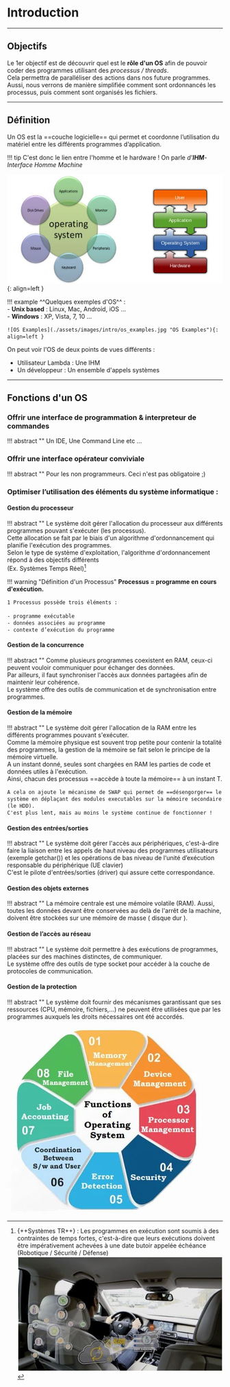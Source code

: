 # Introduction

---

## Objectifs

Le 1er objectif est de découvrir quel est le **rôle d'un OS** afin de pouvoir coder des programmes utilisant des *processus / threads*.  
Cela permettra de paralléliser des actions dans nos future programmes.  
Aussi, nous verrons de manière simplifiée comment sont ordonnancés les processus, puis comment sont organisés les fichiers.  

---

## Définition

Un OS est la ==couche logicielle== qui permet et coordonne l’utilisation du matériel entre les différents programmes d’application.  

!!! tip
    C'est donc le lien entre l'homme et le hardware ! On parle *d'__IHM__- Interface Homme Machine*
    
![Vues Centriques et en Couches](assets/images/intro/os_intro.jpg "Vues Centriques et en Couches"){: align=left }

!!! example
    ^^Quelques exemples d'OS^^ :   
        - **Unix based** : Linux, Mac, Android, iOS ...  
        - **Windows** : XP, Vista, 7, 10 ...  
        
    ![OS Examples](./assets/images/intro/os_examples.jpg "OS Examples"){: align=left }

On peut voir l'OS de deux points de vues différents :  

- Utilisateur Lambda : Une IHM  
- Un développeur : Un ensemble d'appels systèmes

---

## Fonctions d'un OS

### Offrir une interface de programmation & interpreteur de commandes

!!! abstract ""
    Un IDE, Une Command Line etc ...

### Offrir une interface opérateur conviviale

!!! abstract ""
    Pour les non programmeurs. Ceci n'est pas obligatoire ;)

### Optimiser l’utilisation des éléments du système informatique :

#### Gestion du processeur  

!!! abstract ""
    Le système doit gérer l'allocation du processeur aux différents programmes pouvant s'exécuter (les processus).   
    Cette allocation se fait par le biais d'un algorithme d'ordonnancement qui  planifie l'exécution des programmes.   
    Selon le type de système d'exploitation, l'algorithme d'ordonnancement répond à des objectifs différents  
    (Ex. Systèmes Temps Réel)[^1]
    
!!! warning "Définition d'un Processus"
    **Processus = programme en cours d'exécution.**
    
    1 Processus possède trois éléments :  
     
    - programme exécutable  
    - données associées au programme  
    - contexte d’exécution du programme  

[^1]:
    {++Systèmes TR++} : Les programmes en exécution sont soumis à des contraintes de temps fortes, c'est-à-dire que leurs exécutions doivent être impérativement achevées à une date butoir appelée échéance (Robotique / Sécurité / Défense)    
    ![OS TR](./assets/images/intro/realtime.jpg "OS TR")

    

#### Gestion de la concurrence  

!!! abstract ""
    Comme plusieurs programmes coexistent en RAM, ceux-ci peuvent vouloir communiquer pour échanger des données.  
    Par ailleurs, il faut synchroniser l'accès aux données partagées afin de maintenir leur cohérence.   
    Le système offre des outils de communication et de synchronisation entre programmes.

#### Gestion de la mémoire  

!!! abstract ""
    Le système doit gérer l'allocation de la RAM entre les différents programmes pouvant s'exécuter.  
    Comme la mémoire physique est souvent trop petite pour contenir la totalité des programmes, la gestion de la mémoire se fait selon le principe de la mémoire virtuelle.  
    A un instant donné, seules sont chargées en RAM les parties de code et données utiles à l'exécution.  
    Ainsi, chacun des processus ==accède à toute la mémoire== à un instant T.  
    
    A cela on ajoute le mécanisme de SWAP qui permet de ==désengorger== le système en déplaçant des modules executables sur la mémoire secondaire (le HDD).  
    C'est plus lent, mais au moins le système continue de fonctionner !

#### Gestion des entrées/sorties  

!!! abstract ""
    Le système doit gérer l'accès aux périphériques, c'est-à-dire faire la liaison entre les appels de haut niveau des programmes utilisateurs (exemple getchar()) et les opérations de bas niveau de l‘unité d’exécution responsable du périphérique (UE clavier)   
    C'est le pilote d'entrées/sorties (driver) qui assure cette correspondance.

#### Gestion des objets externes  

!!! abstract ""
    La mémoire centrale est une mémoire volatile (RAM). Aussi, toutes les données devant être conservées au delà de l'arrêt de la machine, doivent être stockées sur une mémoire de masse ( disque dur ).  

#### Gestion de l’accès au réseau 

!!! abstract ""
    Le système doit permettre à des exécutions de programmes, placées sur des machines distinctes, de communiquer.  
    Le système offre des outils de type socket pour accéder à la couche de protocoles de communication.

#### Gestion de la protection  

!!! abstract ""
    Le système doit fournir des mécanismes garantissant que ses ressources (CPU, mémoire, fichiers,…) ne peuvent être utilisées que par les programmes auxquels les droits nécessaires ont été accordés.


![OS Functions](./assets/images/intro/os_functions.jpg "OS Functions")

    
